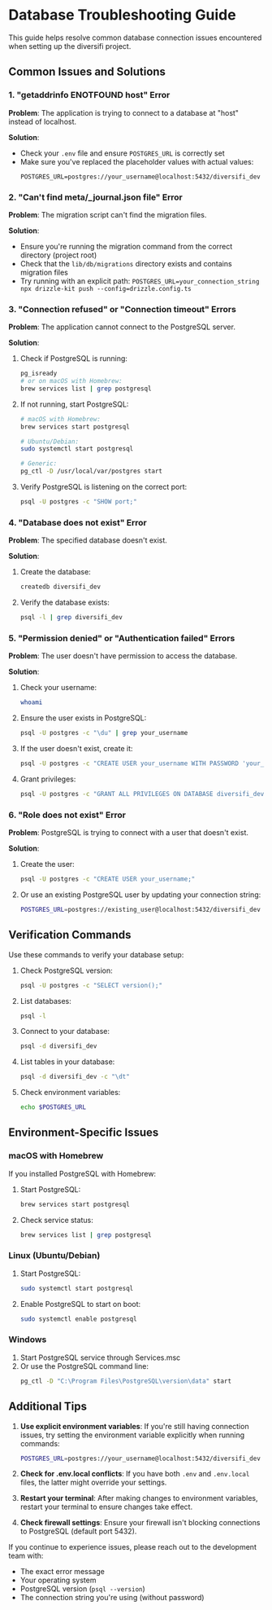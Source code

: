 # Database Troubleshooting Guide

This guide helps resolve common database connection issues encountered when setting up the diversifi project.

## Common Issues and Solutions

### 1. "getaddrinfo ENOTFOUND host" Error

**Problem**: The application is trying to connect to a database at "host" instead of localhost.

**Solution**:

- Check your `.env` file and ensure `POSTGRES_URL` is correctly set
- Make sure you've replaced the placeholder values with actual values:
  ```
  POSTGRES_URL=postgres://your_username@localhost:5432/diversifi_dev
  ```

### 2. "Can't find meta/\_journal.json file" Error

**Problem**: The migration script can't find the migration files.

**Solution**:

- Ensure you're running the migration command from the correct directory (project root)
- Check that the `lib/db/migrations` directory exists and contains migration files
- Try running with an explicit path: `POSTGRES_URL=your_connection_string npx drizzle-kit push --config=drizzle.config.ts`

### 3. "Connection refused" or "Connection timeout" Errors

**Problem**: The application cannot connect to the PostgreSQL server.

**Solution**:

1. Check if PostgreSQL is running:

   ```bash
   pg_isready
   # or on macOS with Homebrew:
   brew services list | grep postgresql
   ```

2. If not running, start PostgreSQL:

   ```bash
   # macOS with Homebrew:
   brew services start postgresql

   # Ubuntu/Debian:
   sudo systemctl start postgresql

   # Generic:
   pg_ctl -D /usr/local/var/postgres start
   ```

3. Verify PostgreSQL is listening on the correct port:
   ```bash
   psql -U postgres -c "SHOW port;"
   ```

### 4. "Database does not exist" Error

**Problem**: The specified database doesn't exist.

**Solution**:

1. Create the database:

   ```bash
   createdb diversifi_dev
   ```

2. Verify the database exists:
   ```bash
   psql -l | grep diversifi_dev
   ```

### 5. "Permission denied" or "Authentication failed" Errors

**Problem**: The user doesn't have permission to access the database.

**Solution**:

1. Check your username:

   ```bash
   whoami
   ```

2. Ensure the user exists in PostgreSQL:

   ```bash
   psql -U postgres -c "\du" | grep your_username
   ```

3. If the user doesn't exist, create it:

   ```bash
   psql -U postgres -c "CREATE USER your_username WITH PASSWORD 'your_password';"
   ```

4. Grant privileges:
   ```bash
   psql -U postgres -c "GRANT ALL PRIVILEGES ON DATABASE diversifi_dev TO your_username;"
   ```

### 6. "Role does not exist" Error

**Problem**: PostgreSQL is trying to connect with a user that doesn't exist.

**Solution**:

1. Create the user:

   ```bash
   psql -U postgres -c "CREATE USER your_username;"
   ```

2. Or use an existing PostgreSQL user by updating your connection string:
   ```bash
   POSTGRES_URL=postgres://existing_user@localhost:5432/diversifi_dev
   ```

## Verification Commands

Use these commands to verify your database setup:

1. Check PostgreSQL version:

   ```bash
   psql -U postgres -c "SELECT version();"
   ```

2. List databases:

   ```bash
   psql -l
   ```

3. Connect to your database:

   ```bash
   psql -d diversifi_dev
   ```

4. List tables in your database:

   ```bash
   psql -d diversifi_dev -c "\dt"
   ```

5. Check environment variables:
   ```bash
   echo $POSTGRES_URL
   ```

## Environment-Specific Issues

### macOS with Homebrew

If you installed PostgreSQL with Homebrew:

1. Start PostgreSQL:

   ```bash
   brew services start postgresql
   ```

2. Check service status:
   ```bash
   brew services list | grep postgresql
   ```

### Linux (Ubuntu/Debian)

1. Start PostgreSQL:

   ```bash
   sudo systemctl start postgresql
   ```

2. Enable PostgreSQL to start on boot:
   ```bash
   sudo systemctl enable postgresql
   ```

### Windows

1. Start PostgreSQL service through Services.msc
2. Or use the PostgreSQL command line:
   ```cmd
   pg_ctl -D "C:\Program Files\PostgreSQL\version\data" start
   ```

## Additional Tips

1. **Use explicit environment variables**: If you're still having connection issues, try setting the environment variable explicitly when running commands:

   ```bash
   POSTGRES_URL=postgres://your_username@localhost:5432/diversifi_dev pnpm build
   ```

2. **Check for .env.local conflicts**: If you have both `.env` and `.env.local` files, the latter might override your settings.

3. **Restart your terminal**: After making changes to environment variables, restart your terminal to ensure changes take effect.

4. **Check firewall settings**: Ensure your firewall isn't blocking connections to PostgreSQL (default port 5432).

If you continue to experience issues, please reach out to the development team with:

- The exact error message
- Your operating system
- PostgreSQL version (`psql --version`)
- The connection string you're using (without password)
